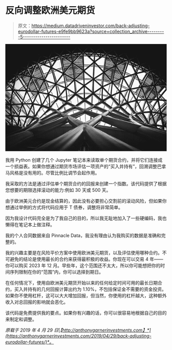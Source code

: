 # 反向调整欧洲美元期货

> 原文：<https://medium.datadriveninvestor.com/back-adjusting-eurodollar-futures-e9fe9bb9623a?source=collection_archive---------5----------------------->

![](img/43e9b0110d5ff03a2e0a0bbadc683198.png)

我用 Python 创建了几个 Jupyter 笔记本来读取单个期货合约，并将它们连接成一个损益表。如果你想通过期货市场评估一项资产的“买入并持有”，回溯调整巴拿马风格是没有用的。尽管比例比调节会起作用。

我采取的方法是通过评估单个期货合约的回报来创建一个指数。该代码提供了根据您想要的期限选择滚动的能力:例如 30 天或 500 天。

由于欧洲美元合约是现金结算的，因此没有必要担心交割前的滚动风险，但如果你想通过举例的方式将代码应用于 T 债券，调整将非常简单。

因为我设计代码完全是为了我自己的目的，所以我无耻地加入了一些硬编码，我也懒得在笔记本上做注释。

我的个人合同数据来自 Pinnacle Data，我没有理由认为我购买的数据是准确和完整的。

我的兴趣主要是在风险平价方案中使用欧洲美元期货，以及评估使用哪种合约。不可避免的结论是使用最长的合约来获得最积极的收益。你现在可以交易 4 年——你可以购买 2023 年 12 月。早些年，这个范围还不太大，所以你可能想把你的时间序列限制在你的“范围”内，你可以选择到期日。

在任何情况下，使用自欧洲美元期货开始以来的任何给定时间可用的最长日期合约，买入并持有的几何回报计算出约为 1.10%，不包括保证金不需要的资金投资。如果你不使用杠杆，这可以大大增加回报，但当然，你使用的杠杆越大，这种额外收入对总回报的影响就会恶化。

该代码是免费提供我的要点。如果你有兴趣的话，你可以很容易地根据自己的目的来制定和调整。

*原载于 2019 年 4 月 29 日*[*【http://anthonygarnerinvestments.com】*](https://anthonygarnerinvestments.com/2019/04/29/back-adjusting-eurodollar-futures/)*。*